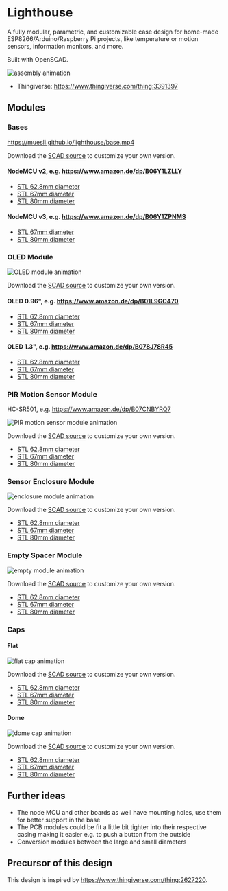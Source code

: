# Lighthouse

A fully modular, parametric, and customizable case design for home-made
ESP8266/Arduino/Raspberry Pi projects, like temperature or motion sensors,
information monitors, and more.

Built with OpenSCAD.

![assembly animation](https://muesli.github.io/lighthouse/assembly.gif)

- Thingiverse: https://www.thingiverse.com/thing:3391397

## Modules

### Bases

https://muesli.github.io/lighthouse/base.mp4

Download the [SCAD source](https://raw.githubusercontent.com/muesli/lighthouse/capflat/base.scad) to customize your own version.

#### NodeMCU v2, e.g. https://www.amazon.de/dp/B06Y1LZLLY

- [STL 62.8mm diameter](https://muesli.github.io/lighthouse/base_62.8mm_board5.stl)
- [STL 67mm diameter](https://muesli.github.io/lighthouse/base_67mm_board5.stl)
- [STL 80mm diameter](https://muesli.github.io/lighthouse/base_80mm_board5.stl)

#### NodeMCU v3, e.g. https://www.amazon.de/dp/B06Y1ZPNMS

- [STL 67mm diameter](https://muesli.github.io/lighthouse/base_67mm_board6.stl)
- [STL 80mm diameter](https://muesli.github.io/lighthouse/base_80mm_board6.stl)

### OLED Module

![OLED module animation](https://muesli.github.io/lighthouse/module_oled.gif)

Download the [SCAD source](https://raw.githubusercontent.com/muesli/lighthouse/capflat/module_oled.scad) to customize your own version.

#### OLED 0.96", e.g. https://www.amazon.de/dp/B01L9GC470

- [STL 62.8mm diameter](https://muesli.github.io/lighthouse/module_62.8mm_oled1.stl)
- [STL 67mm diameter](https://muesli.github.io/lighthouse/module_67mm_oled1.stl)
- [STL 80mm diameter](https://muesli.github.io/lighthouse/module_80mm_oled1.stl)

#### OLED 1.3", e.g. https://www.amazon.de/dp/B078J78R45

- [STL 62.8mm diameter](https://muesli.github.io/lighthouse/module_62.8mm_oled2.stl)
- [STL 67mm diameter](https://muesli.github.io/lighthouse/module_67mm_oled2.stl)
- [STL 80mm diameter](https://muesli.github.io/lighthouse/module_80mm_oled2.stl)

### PIR Motion Sensor Module

HC-SR501, e.g. https://www.amazon.de/dp/B07CNBYRQ7

![PIR motion sensor module animation](https://muesli.github.io/lighthouse/module_pir.gif)

Download the [SCAD source](https://raw.githubusercontent.com/muesli/lighthouse/capflat/module_pir.scad) to customize your own version.

- [STL 62.8mm diameter](https://muesli.github.io/lighthouse/module_62.8mm_pir.stl)
- [STL 67mm diameter](https://muesli.github.io/lighthouse/module_67mm_pir.stl)
- [STL 80mm diameter](https://muesli.github.io/lighthouse/module_80mm_pir.stl)

### Sensor Enclosure Module

![enclosure module animation](https://muesli.github.io/lighthouse/module_enclosure.gif)

Download the [SCAD source](https://raw.githubusercontent.com/muesli/lighthouse/capflat/module_enclosure.scad) to customize your own version.

- [STL 62.8mm diameter](https://muesli.github.io/lighthouse/module_62.8mm_enclosure.stl)
- [STL 67mm diameter](https://muesli.github.io/lighthouse/module_67mm_enclosure.stl)
- [STL 80mm diameter](https://muesli.github.io/lighthouse/module_80mm_enclosure.stl)

### Empty Spacer Module

![empty module animation](https://muesli.github.io/lighthouse/module_empty.gif)

Download the [SCAD source](https://raw.githubusercontent.com/muesli/lighthouse/capflat/module_empty.scad) to customize your own version.

- [STL 62.8mm diameter](https://muesli.github.io/lighthouse/module_62.8mm_empty.stl)
- [STL 67mm diameter](https://muesli.github.io/lighthouse/module_67mm_empty.stl)
- [STL 80mm diameter](https://muesli.github.io/lighthouse/module_80mm_empty.stl)

### Caps

#### Flat

![flat cap animation](https://muesli.github.io/lighthouse/cap_flat.gif)

Download the [SCAD source](https://raw.githubusercontent.com/muesli/lighthouse/capflat/cap_flat.scad) to customize your own version.

- [STL 62.8mm diameter](https://muesli.github.io/lighthouse/cap_62.8mm_flat.stl)
- [STL 67mm diameter](https://muesli.github.io/lighthouse/cap_67mm_flat.stl)
- [STL 80mm diameter](https://muesli.github.io/lighthouse/cap_80mm_flat.stl)

#### Dome

![dome cap animation](https://muesli.github.io/lighthouse/cap_dome.gif)

Download the [SCAD source](https://raw.githubusercontent.com/muesli/lighthouse/capflat/cap_dome.scad) to customize your own version.

- [STL 62.8mm diameter](https://muesli.github.io/lighthouse/cap_62.8mm_dome.stl)
- [STL 67mm diameter](https://muesli.github.io/lighthouse/cap_67mm_dome.stl)
- [STL 80mm diameter](https://muesli.github.io/lighthouse/cap_80mm_dome.stl)

## Further ideas

- The node MCU and other boards as well have mounting holes, use them for better support in the base
- The PCB modules could be fit a little bit tighter into their respective casing
  making it easier e.g. to push a button from the outside
- Conversion modules between the large and small diameters

## Precursor of this design

This design is inspired by https://www.thingiverse.com/thing:2627220.
